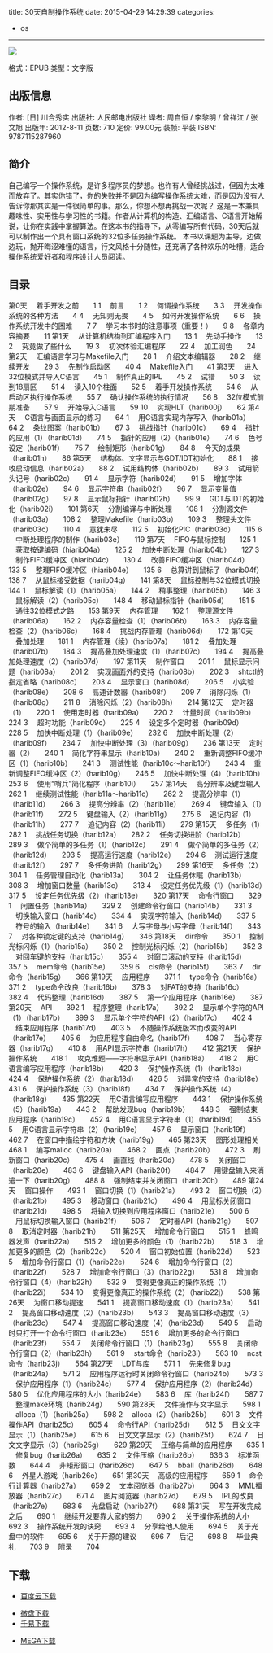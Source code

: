 title: 30天自制操作系统
date: 2015-04-29 14:29:39
categories:
  - os
---

![](http://img5.douban.com/lpic/s11138117.jpg)

格式：EPUB
类型：文字版

<!--more-->

## 出版信息 ##

作者: [日] 川合秀实
出版社: 人民邮电出版社
译者: 周自恒 / 李黎明 / 曾祥江 / 张文旭
出版年: 2012-8-11
页数: 710
定价: 99.00元
装帧: 平装
ISBN: 9787115287960

## 简介 ##

自己编写一个操作系统，是许多程序员的梦想。也许有人曾经挑战过，但因为太难而放弃了。其实你错了，你的失败并不是因为编写操作系统太难，而是因为没有人告诉你那其实是一件很简单的事。那么，你想不想再挑战一次呢？
这是一本兼具趣味性、实用性与学习性的书籍。作者从计算机的构造、汇编语言、C语言开始解说，让你在实践中掌握算法。在这本书的指导下，从零编写所有代码，30天后就可以制作出一个具有窗口系统的32位多任务操作系统。
本书以课题为主导，边做边玩，抛开晦涩难懂的语言，行文风格十分随性，还充满了各种欢乐的吐槽，适合操作系统爱好者和程序设计人员阅读。

## 目录 ##

第0天 　着手开发之前　　1
1 　前言　　1
2 　何谓操作系统　　3
3 　开发操作系统的各种方法　　4
4 　无知则无畏　　4
5 　如何开发操作系统　　6
6 　操作系统开发中的困难　　7
7 　学习本书时的注意事项（重要！）　　9
8 　各章内容摘要　　11
第1天 　从计算机结构到汇编程序入门　　13
1 　先动手操作　　13
2 　究竟做了些什么　　19
3 　初次体验汇编程序　　22
4 　加工润色　　24
第2天 　汇编语言学习与Makefile入门　　28
1 　介绍文本编辑器　　28
2 　继续开发　　29
3 　先制作启动区　　40
4 　Makefile入门　　41
第3天 　进入32位模式并导入C语言　　45
1 　制作真正的IPL　　45
2 　试错　　50
3 　读到18扇区　　51
4 　读入10个柱面　　52
5 　着手开发操作系统　　54
6 　从启动区执行操作系统　　55
7 　确认操作系统的执行情况　　56
8 　32位模式前期准备　　57
9 　开始导入C语言　　59
10 　实现HLT（harib00j）　　62
第4天 　C语言与画面显示的练习　　64
1 　用C语言实现内存写入（harib01a）　　64
2 　条纹图案（harib01b）　　67
3 　挑战指针（harib01c）　　69
4 　指针的应用（1）（harib01d）　　74
5 　指针的应用（2）（harib01e）　　74
6 　色号设定（harib01f）　　75
7 　绘制矩形（harib01g）　　84
8 　今天的成果（harib01h）　　86
第5天 　结构体、文字显示与GDT/IDT初始化　　88
1 　接收启动信息（harib02a）　　88
2 　试用结构体（harib02b）　　89
3 　试用箭头记号（harib02c）　　91
4 　显示字符（harib02d）　　91
5 　增加字体（harib02e）　　94
6 　显示字符串（harib02f）　　96
7 　显示变量值（harib02g）　　97
8 　显示鼠标指针（harib02h）　　99
9 　GDT与IDT的初始化（harib02i）　　101
第6天 　分割编译与中断处理　　108
1 　分割源文件（harib03a）　　108
2 　整理Makefile（harib03b）　　109
3 　整理头文件（harib03c）　　110
4 　意犹未尽　　112
5 　初始化PIC（harib03d）　　115
6 　中断处理程序的制作（harib03e）　　119
第7天 　FIFO与鼠标控制　　125
1 　获取按键编码（hiarib04a）　　125
2 　加快中断处理（hiarib04b）　　127
3 　制作FIFO缓冲区（hiarib04c）　　130
4 　改善FIFO缓冲区（hiarib04d）　　133
5 　整理FIFO缓冲区（hiarib04e）　　135
6 　总算讲到鼠标了（harib04f）　　138
7 　从鼠标接受数据（harib04g）　　141
第8天 　鼠标控制与32位模式切换　　144
1 　鼠标解读（1）（harib05a）　　144
2 　稍事整理（harib05b）　　146
3 　鼠标解读（2）（harib05c）　　148
4 　移动鼠标指针（harib05d）　　151
5 　通往32位模式之路　　153
第9天 　内存管理　　162
1 　整理源文件（harib06a）　　162
2 　内存容量检查（1）（harib06b）　　163
3 　内存容量检查（2）（harib06c）　　168
4 　挑战内存管理（harib06d）　　172
第10天 　叠加处理　　181
1 　内存管理（续）（harib07a）　　181
2 　叠加处理（harib07b）　　184
3 　提高叠加处理速度（1）（harib07c）　　194
4 　提高叠加处理速度（2）（harib07d）　　197
第11天 　制作窗口　　201
1 　鼠标显示问题（harib08a）　　201
2 　实现画面外的支持（harib08b）　　202
3 　shtctl的指定省略（harib08c）　　203
4 　显示窗口（harib08d）　　206
5 　小实验（harib08e）　　208
6 　高速计数器（harib08f）　　209
7 　消除闪烁（1）（harib08g）　　211
8 　消除闪烁（2）（harib08h）　　214
第12天 　定时器（1）　　220
1 　使用定时器（harib09a）　　220
2 　计量时间（harib09b）　　224
3 　超时功能（harib09c）　　225
4 　设定多个定时器（harib09d）　　228
5 　加快中断处理（1）（harib09e）　　232
6 　加快中断处理（2）（harib09f）　　234
7 　加快中断处理（3）（harib09g）　　236
第13天 　定时器（2）　　240
1 　简化字符串显示（harib10a）　　240
2 　重新调整FIFO缓冲区（1）（harib10b）　　241
3 　测试性能（harib10c～harib10f）　　243
4 　重新调整FIFO缓冲区（2）（harib10g）　　246
5 　加快中断处理（4）（harib10h）　　253
6 　使用“哨兵”简化程序（harib10i）　　257
第14天 　高分辨率及键盘输入　　262
1 　继续测试性能（harib11a～harib11c）　　262
2 　提高分辨率（1）（harib11d）　　266
3 　提高分辨率（2）（harib11e）　　269
4 　键盘输入（1）（harib11f）　　272
5 　键盘输入（2）（harib11g）　　275
6 　追记内容（1）（harib11h）　　277
7 　追记内容（2）（harib11i）　　279
第15天 　多任务（1）　　282
1 　挑战任务切换（harib12a）　　282
2 　任务切换进阶（harib12b）　　289
3 　做个简单的多任务（1）（harib12c）　　291
4 　做个简单的多任务（2）（harib12d）　　293
5 　提高运行速度（harib12e）　　294
6 　测试运行速度（harib12f）　　297
7 　多任务进阶（harib12g）　　299
第16天 　多任务（2）　　304
1 　任务管理自动化（harib13a）　　304
2 　让任务休眠（harib13b）　　308
3 　增加窗口数量（harib13c）　　313
4 　设定任务优先级（1）（harib13d）　　317
5 　设定任务优先级（2）（harib13e）　　320
第17天 　命令行窗口　　329
1 　闲置任务（harib14a）　　329
2 　创建命令行窗口（harib14b）　　331
3 　切换输入窗口（harib14c）　　334
4 　实现字符输入（harib14d）　　337
5 　符号的输入（harib14e）　　341
6 　大写字母与小写字母（harib14f）　　343
7 　对各种锁定键的支持（harib14g）　　346
第18天 　dir命令　　350
1 　控制光标闪烁（1）（harib15a）　　350
2 　控制光标闪烁（2）（harib15b）　　352
3 　对回车键的支持（harib15c）　　355
4 　对窗口滚动的支持（harib15d）　　357
5 　mem命令（harib15e）　　359
6 　cls命令（harib15f）　　363
7 　dir命令（harib15g）　　366
第19天 　应用程序　　371
1 　type命令（harib16a）　　371
2 　type命令改良（harib16b）　　378
3 　对FAT的支持（harib16c）　　382
4 　代码整理（harib16d）　　387
5 　第一个应用程序（harib16e）　　387
第20天 　API　　392
1 　程序整理（harib17a）　　392
2 　显示单个字符的API（1）（harib17b）　　399
3 　显示单个字符的API（2）（harib17c）　　402
4 　结束应用程序（harib17d）　　403
5 　不随操作系统版本而改变的API（harib17e）　　405
6 　为应用程序自由命名（harib17f）　　408
7 　当心寄存器（harib17g）　　410
8 　用API显示字符串（harib17h）　　412
第21天 　保护操作系统　　418
1 　攻克难题——字符串显示API（harib18a）　　418
2 　用C语言编写应用程序（harib18b）　　420
3 　保护操作系统（1）（harib18c）　　424
4 　保护操作系统（2）（harib18d）　　426
5 　对异常的支持（harib18e）　　431
6 　保护操作系统（3）（harib18f）　　434
7 　保护操作系统（4）（harib18g）　　435
第22天 　用C语言编写应用程序　　443
1 　保护操作系统（5）（harib19a）　　443
2 　帮助发现bug（harib19b）　　448
3 　强制结束应用程序（harib19c）　　452
4 　用C语言显示字符串（1）（harib19d）　　455
5 　用C语言显示字符串（2）（harib19e）　　457
6 　显示窗口（harib19f）　　462
7 　在窗口中描绘字符和方块（harib19g）　　465
第23天 　图形处理相关　　468
1 　编写malloc（harib20a）　　468
2 　画点（harib20b）　　472
3 　刷新窗口（harib20c）　　475
4 　画直线（harib20d）　　478
5 　关闭窗口（harib20e）　　483
6 　键盘输入API（harib20f）　　484
7 　用键盘输入来消遣一下（harib20g）　　488
8 　强制结束并关闭窗口（harib20h）　　489
第24天 　窗口操作　　493
1 　窗口切换（1）（harib21a）　　493
2 　窗口切换（2）（harib21b）　　495
3 　移动窗口（harib21c）　　496
4 　用鼠标关闭窗口（harib21d）　　498
5 　将输入切换到应用程序窗口（harib21e）　　500
6 　用鼠标切换输入窗口（harib21f）　　506
7 　定时器API（harib21g）　　507
8 　取消定时器（harib21h）　　511
第25天 　增加命令行窗口　　515
1 　蜂鸣器发声（harib22a）　　515
2 　增加更多的颜色（1）（harib22b）　　518
3 　增加更多的颜色（2）（harib22c）　　520
4 　窗口初始位置（harib22d）　　523
5 　增加命令行窗口（1）（harib22e）　　524
6 　增加命令行窗口（2）（harib22f）　　528
7 　增加命令行窗口（3）（harib22g）　　531
8 　增加命令行窗口（4）（harib22h）　　532
9 　变得更像真正的操作系统（1）（harib22i）　　534
10 　变得更像真正的操作系统（2）（harib22j）　　538
第26天 　为窗口移动提速　　541
1 　提高窗口移动速度（1）（harib23a）　　541
2 　提高窗口移动速度（2）（harib23b）　　543
3 　提高窗口移动速度（3）（harib23c）　　547
4 　提高窗口移动速度（4）（harib23d）　　549
5 　启动时只打开一个命令行窗口（harib23e）　　551
6 　增加更多的命令行窗口（harib23f）　　554
7 　关闭命令行窗口（1）（harib23g）　　555
8 　关闭命令行窗口（2）（harib23h）　　561
9 　start命令（harib23i）　　563
10 　ncst命令（harib23j）　　564
第27天 　LDT与库　　571
1 　先来修复bug（harib24a）　　571
2 　应用程序运行时关闭命令行窗口（harib24b）　　573
3 　保护应用程序（1）（harib24c）　　577
4 　保护应用程序（2）（harib24d）　　580
5 　优化应用程序的大小（harib24e）　　583
6 　库（harib24f）　　587
7 　整理make环境（harib24g）　　590
第28天 　文件操作与文字显示　　598
1 　alloca（1）（harib25a）　　598
2 　alloca（2）（harib25b）　　601
3 　文件操作API（harib25c）　　605
4 　命令行API（harib25d）　　612
5 　日文文字显示（1）（harib25e）　　615
6 　日文文字显示（2）（harib25f）　　624
7 　日文文字显示（3）（harib25g）　　629
第29天 　压缩与简单的应用程序　　635
1 　修复bug（harib26a）　　635
2 　文件压缩（harib26b）　　636
3 　标准函数　　644
4 　非矩形窗口（harib26c）　　647
5 　bball（harib26d）　　648
6 　外星人游戏（harib26e）　　651
第30天 　高级的应用程序　　659
1 　命令行计算器（harib27a）　　659
2 　文本阅览器（harib27b）　　664
3 　MML播放器（harib27c）　　671
4 　图片阅览器（harib27d）　　679
5 　IPL的改良（harib27e）　　683
6 　光盘启动（harib27f）　　688
第31天 　写在开发完成之后　　690
1 　继续开发要靠大家的努力　　690
2 　关于操作系统的大小　　692
3 　操作系统开发的诀窍　　693
4 　分享给他人使用　　694
5 　关于光盘中的软件　　695
6 　关于开源的建议　　696
7 　后记　　698
8 　毕业典礼　　703
9 　附录　　704

## 下载 ##

+ [百度云下载](http://pan.baidu.com/s/1mgAK6ms)
* [微盘下载](http://vdisk.weibo.com/s/qBHeHbwa2TRcX)
* [千易下载](http://1000eb.com/1dyif)
+ [MEGA下载](https://mega.nz/#!nd0VXQLb!C2L6rNg-JizELmp75WNneAry2Gja07v61pNA36zy5Ww)
